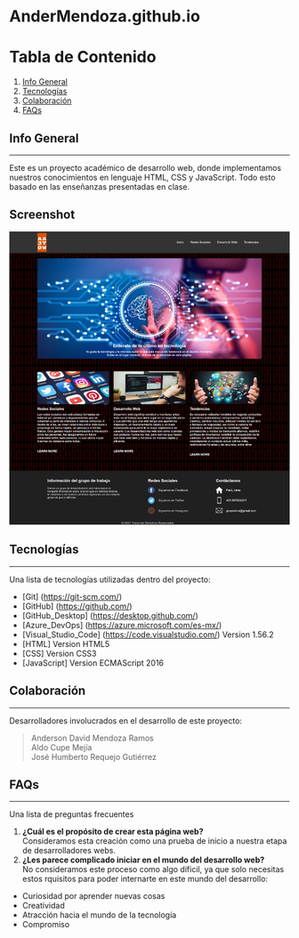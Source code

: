 # AnderMendoza.github.io

# Tabla de Contenido
1. [Info General](#info-general)
2. [Tecnologías](#tecnologías)
3. [Colaboración](#colaboración)
4. [FAQs](#faqs)
## Info General
***
Este es un proyecto académico de desarrollo web, donde implementamos nuestros conocimientos en lenguaje HTML, CSS y JavaScript. Todo esto basado en las enseñanzas presentadas en clase.
## Screenshot
![Imagen de la portada de la página web](imagenes/INFOTEC_Sitio.png)
## Tecnologías
***
Una lista de tecnologías utilizadas dentro del proyecto:
* [Git] (https://git-scm.com/)
* [GitHub] (https://github.com/)
* [GitHub_Desktop] (https://desktop.github.com/)
* [Azure_DevOps] (https://azure.microsoft.com/es-mx/)
* [Visual_Studio_Code] (https://code.visualstudio.com/) Version 1.56.2
* [HTML] Version HTML5
* [CSS] Version CSS3
* [JavaScript] Version ECMAScript 2016
## Colaboración
***
Desarrolladores involucrados en el desarrollo de este proyecto:
> Anderson David Mendoza Ramos  
> Aldo Cupe Mejía  
> José Humberto Requejo Gutiérrez  
## FAQs
***
Una lista de preguntas frecuentes
1. **¿Cuál es el propósito de crear esta página web?**  
Consideramos esta creación como una prueba de inicio a nuestra etapa de desarrolladores webs.
2. **¿Les parece complicado iniciar en el mundo del desarrollo web?**  
No consideramos este proceso como algo dificil, ya que solo necesitas estos rquisitos para poder internarte en este mundo del desarrollo:
* Curiosidad por aprender nuevas cosas
* Creatividad
* Atracción hacia el mundo de la tecnología
* Compromiso